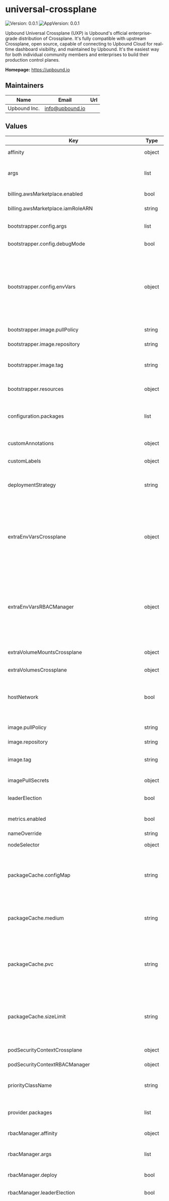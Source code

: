 # universal-crossplane

![Version: 0.0.1](https://img.shields.io/badge/Version-0.0.1-informational?style=flat-square) ![AppVersion: 0.0.1](https://img.shields.io/badge/AppVersion-0.0.1-informational?style=flat-square)

Upbound Universal Crossplane (UXP) is Upbound's official enterprise-grade
distribution of Crossplane. It's fully compatible with upstream Crossplane,
open source, capable of connecting to Upbound Cloud for real-time dashboard
visibility, and maintained by Upbound. It's the easiest way for both
individual community members and enterprises to build their production control
planes.

**Homepage:** <https://upbound.io>

## Maintainers

| Name | Email | Url |
| ---- | ------ | --- |
| Upbound Inc. | <info@upbound.io> |  |

## Values

| Key | Type | Default | Description |
|-----|------|---------|-------------|
| affinity | object | `{}` | Enable affinity for Crossplane pod. |
| args | list | `[]` | A list of additional args to be passed to Crossplane's container. |
| billing.awsMarketplace.enabled | bool | `false` | Enable AWS Marketplace billing. |
| billing.awsMarketplace.iamRoleARN | string | `"arn:aws:iam::<ACCOUNT_ID>:role/<ROLE_NAME>"` | AWS Marketplace billing IAM role ARN. |
| bootstrapper.config.args | list | `[]` | List of additional args for the bootstrapper deployment. |
| bootstrapper.config.debugMode | bool | `false` | Enable debug mode for bootstrapper. |
| bootstrapper.config.envVars | object | `{}` | List of additional environment variables for the bootstrapper deployment. EXAMPLE envVars:   sample.key: value1   ANOTHER.KEY: value2 RESULT   - name: sample_key     value: "value1"   - name: ANOTHER_KEY     value: "value2" |
| bootstrapper.image.pullPolicy | string | `"IfNotPresent"` | Bootstrapper image pull policy. |
| bootstrapper.image.repository | string | `"xpkg.upbound.io/upbound/uxp-bootstrapper"` | Bootstrapper image repository. |
| bootstrapper.image.tag | string | `""` | Bootstrapper image tag: if not set, appVersion field from Chart.yaml is used. |
| bootstrapper.resources | object | `{}` | Resources configuration for bootstrapper. |
| configuration.packages | list | `[]` | The list of Configuration packages to install together with Crossplane. |
| customAnnotations | object | `{}` | Custom annotations to add to the Crossplane deployment and pod. |
| customLabels | object | `{}` | Custom labels to add into metadata. |
| deploymentStrategy | string | `"RollingUpdate"` | The deployment strategy for the Crossplane and RBAC Manager (if enabled) pods. |
| extraEnvVarsCrossplane | object | `{}` | List of extra environment variables to set in the Crossplane deployment. Any `.` in variable names will be replaced with `_` (example: `SAMPLE.KEY=value1` becomes `SAMPLE_KEY=value1`). |
| extraEnvVarsRBACManager | object | `{}` | List of extra environment variables to set in the Crossplane rbac manager deployment. Any `.` in variable names will be replaced with `_` (example: `SAMPLE.KEY=value1` becomes `SAMPLE_KEY=value1`). |
| extraVolumeMountsCrossplane | object | `{}` | List of extra volumesMounts to add to Crossplane. |
| extraVolumesCrossplane | object | `{}` | List of extra Volumes to add to Crossplane. |
| hostNetwork | bool | `false` | Enable hostNetwork for Crossplane. Caution: setting it to true means Crossplane's Pod will have high privileges. |
| image.pullPolicy | string | `"IfNotPresent"` | Crossplane image pull policy used in all containers. |
| image.repository | string | `"upbound/crossplane"` | Crossplane image. |
| image.tag | string | `"v1.12.3-up.1"` | Crossplane image tag: if not set, appVersion field from Chart.yaml is used. |
| imagePullSecrets | object | `{}` | Names of image pull secrets to use. |
| leaderElection | bool | `true` | Enable leader election for Crossplane Managers pod. |
| metrics.enabled | bool | `false` | Expose Crossplane and RBAC Manager metrics endpoint. |
| nameOverride | string | `"crossplane"` |  |
| nodeSelector | object | `{}` | Enable nodeSelector for Crossplane pod. |
| packageCache.configMap | string | `""` | Name of the ConfigMap to be used as package cache. Providing a value will cause the default emptyDir volume not to be mounted. |
| packageCache.medium | string | `""` | Storage medium for package cache. `Memory` means volume will be backed by tmpfs, which can be useful for development. |
| packageCache.pvc | string | `""` | Name of the PersistentVolumeClaim to be used as the package cache. Providing a value will cause the default emptyDir volume to not be mounted. |
| packageCache.sizeLimit | string | `"20Mi"` | Size limit for package cache. If medium is `Memory` then maximum usage would be the minimum of this value the sum of all memory limits on containers in the Crossplane pod. |
| podSecurityContextCrossplane | object | `{}` | PodSecurityContext for Crossplane. |
| podSecurityContextRBACManager | object | `{}` | PodSecurityContext for RBAC Manager. |
| priorityClassName | string | `""` | Priority class name for Crossplane and RBAC Manager (if enabled) pods. |
| provider.packages | list | `[]` | The list of Provider packages to install together with Crossplane. |
| rbacManager.affinity | object | `{}` | Enable affinity for RBAC Managers pod. |
| rbacManager.args | list | `[]` | A list of additional args to be pased to the RBAC manager's container. |
| rbacManager.deploy | bool | `true` | Deploy RBAC Manager and its required roles. |
| rbacManager.leaderElection | bool | `true` | Enable leader election for RBAC Managers pod. |
| rbacManager.managementPolicy | string | `"All"` | The extent to which the RBAC manager will manage permissions:. - `All` indicates to manage all Crossplane controller and user roles. - `Basic` indicates to only manage Crossplane controller roles and the `crossplane-admin`, `crossplane-edit`, and `crossplane-view` user roles. |
| rbacManager.nodeSelector | object | `{}` | Enable nodeSelector for RBAC Managers pod. |
| rbacManager.replicas | int | `1` | The number of replicas to run for the RBAC Manager pods. |
| rbacManager.skipAggregatedClusterRoles | bool | `false` | Opt out of deploying aggregated ClusterRoles. |
| rbacManager.tolerations | list | `[]` | Enable tolerations for RBAC Managers pod. |
| registryCaBundleConfig.key | object | `{}` | Key to use from ConfigMap containing additional CA bundle for fetching from package registries. |
| registryCaBundleConfig.name | object | `{}` | Name of ConfigMap containing additional CA bundle for fetching from package registries. |
| replicas | int | `1` | The number of replicas to run for the Crossplane pods. |
| resourcesCrossplane.limits.cpu | string | `"100m"` | CPU resource limits for Crossplane. |
| resourcesCrossplane.limits.memory | string | `"512Mi"` | Memory resource limits for Crossplane. |
| resourcesCrossplane.requests.cpu | string | `"100m"` | CPU resource requests for Crossplane. |
| resourcesCrossplane.requests.memory | string | `"256Mi"` | Memory resource requests for Crossplane. |
| resourcesRBACManager.limits.cpu | string | `"100m"` | CPU resource limits for RBAC Manager. |
| resourcesRBACManager.limits.memory | string | `"512Mi"` | Memory resource limits for RBAC Manager. |
| resourcesRBACManager.requests.cpu | string | `"100m"` | CPU resource requests for RBAC Manager. |
| resourcesRBACManager.requests.memory | string | `"256Mi"` | Memory resource requests for RBAC Manager. |
| securityContextCrossplane.allowPrivilegeEscalation | bool | `false` | Allow privilege escalation for Crossplane. |
| securityContextCrossplane.readOnlyRootFilesystem | bool | `true` | ReadOnly root filesystem for Crossplane. |
| securityContextCrossplane.runAsGroup | int | `65532` | Run as group for Crossplane. |
| securityContextCrossplane.runAsUser | int | `65532` | Run as user for Crossplane. |
| securityContextRBACManager.allowPrivilegeEscalation | bool | `false` | Allow privilege escalation for RBAC Manager. |
| securityContextRBACManager.readOnlyRootFilesystem | bool | `true` | ReadOnly root filesystem for RBAC Manager. |
| securityContextRBACManager.runAsGroup | int | `65532` | Run as group for RBAC Manager. |
| securityContextRBACManager.runAsUser | int | `65532` | Run as user for RBAC Manager. |
| serviceAccount.customAnnotations | object | `{}` | Custom annotations to add to the serviceaccount of Crossplane. |
| tolerations | list | `[]` | Enable tolerations for Crossplane pod. |
| webhooks.enabled | bool | `true` | Enable webhook functionality for Crossplane as well as packages installed by Crossplane. |
| xfn.args | list | `[]` | List of additional args for the xfn container. |
| xfn.cache | object | `{"configMap":"","medium":"","pvc":"","sizeLimit":"1Gi"}` | Cache configuration for xfn. |
| xfn.enabled | bool | `false` | Enable alpha xfn sidecar container that runs Composition Functions. Note you also need to run Crossplane with --enable-composition-functions for it to call xfn. |
| xfn.extraEnvVars | object | `{}` | List of additional environment variables for the xfn container. |
| xfn.image | object | `{"pullPolicy":"IfNotPresent","repository":"upbound/xfn","tag":"v1.12.3-up.1"}` | Image for xfn: if tag is not set appVersion field from Chart.yaml is used. |
| xfn.resources | object | `{"limits":{"cpu":"2000m","memory":"2Gi"},"requests":{"cpu":"1000m","memory":"1Gi"}}` | Resources definition for xfn. |
| xfn.resources.limits.cpu | string | `"2000m"` | CPU resource limits for RBAC Manager. |
| xfn.resources.limits.memory | string | `"2Gi"` | Memory resource limits for RBAC Manager. |
| xfn.resources.requests.cpu | string | `"1000m"` | CPU resource requests for RBAC Manager. |
| xfn.resources.requests.memory | string | `"1Gi"` | Memory resource requests for RBAC Manager. |
| xfn.securityContext.allowPrivilegeEscalation | bool | `false` | Allow privilege escalation for xfn sidecar. |
| xfn.securityContext.capabilities | object | `{"add":["SETUID","SETGID"]}` | Capabilities configuration for xfn sidecar. These capabilities allow xfn sidecar to create better user namespaces. It drops them after creating a namespace. |
| xfn.securityContext.readOnlyRootFilesystem | bool | `true` | ReadOnly root filesystem for xfn sidecar. |
| xfn.securityContext.runAsGroup | int | `65532` | Run as group for xfn sidecar. |
| xfn.securityContext.runAsUser | int | `65532` | Run as user for xfn sidecar. |
| xfn.securityContext.seccompProfile | object | `{"type":"Unconfined"}` | Seccomp Profile for xfn. xfn needs the unshare syscall, which most RuntimeDefault seccomp profiles do not allow. |

